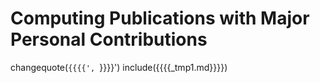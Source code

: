 # Computing Publications with Major Personal Contributions

changequote(`{{{{', `}}}}')
include({{{{_tmp1.md}}}})
